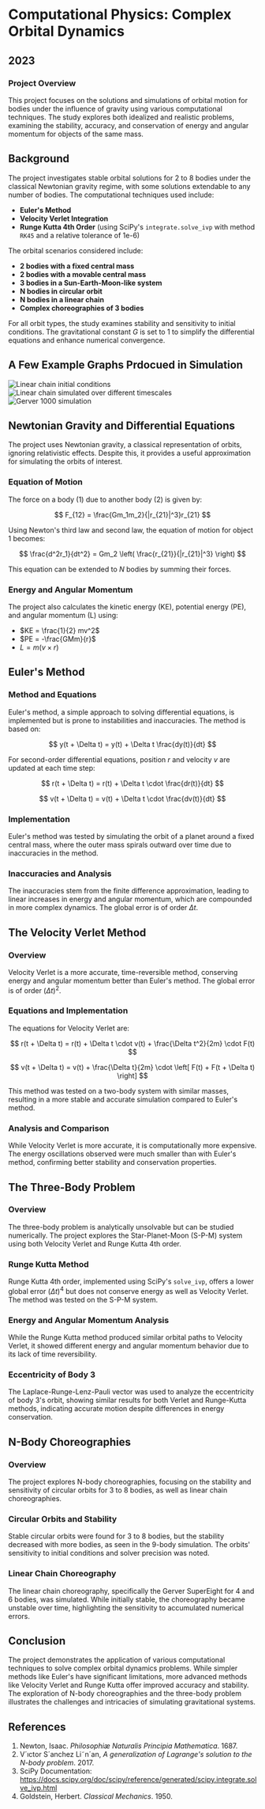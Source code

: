 # Computational Physics: Complex Orbital Dynamics

## 2023

### Project Overview

This project focuses on the solutions and simulations of orbital motion for bodies under the influence of gravity using various computational techniques. The study explores both idealized and realistic problems, examining the stability, accuracy, and conservation of energy and angular momentum for objects of the same mass.

## Background

The project investigates stable orbital solutions for 2 to 8 bodies under the classical Newtonian gravity regime, with some solutions extendable to any number of bodies. The computational techniques used include:

- **Euler's Method**
- **Velocity Verlet Integration**
- **Runge Kutta 4th Order** (using SciPy's `integrate.solve_ivp` with method `RK45` and a relative tolerance of 1e-6)

The orbital scenarios considered include:

- **2 bodies with a fixed central mass**
- **2 bodies with a movable central mass**
- **3 bodies in a Sun-Earth-Moon-like system**
- **N bodies in circular orbit**
- **N bodies in a linear chain**
- **Complex choreographies of 3 bodies**

For all orbit types, the study examines stability and sensitivity to initial conditions. The gravitational constant $G$ is set to 1 to simplify the differential equations and enhance numerical convergence.


## A Few Example Graphs Prdocued in Simulation

![Linear chain initial conditions](Orbit_simulation/Report/Pictures/LinearChain_init.png)
![Linear chain simulated over different timescales](Orbit_simulation/Report/Pictures/LinearChain.png)
![Gerver 1000 simulation](Orbit_simulation/Report/Pictures/Gerver_10000.png)


## Newtonian Gravity and Differential Equations

The project uses Newtonian gravity, a classical representation of orbits, ignoring relativistic effects. Despite this, it provides a useful approximation for simulating the orbits of interest.

### Equation of Motion

The force on a body (1) due to another body (2) is given by:

$$
F_{12} = \frac{Gm_1m_2}{|r_{21}|^3}r_{21}
$$

Using Newton's third law and second law, the equation of motion for object 1 becomes:

$$
\frac{d^2r_1}{dt^2} = Gm_2 \left( \frac{r_{21}}{|r_{21}|^3} \right)
$$

This equation can be extended to $N$ bodies by summing their forces.

### Energy and Angular Momentum

The project also calculates the kinetic energy (KE), potential energy (PE), and angular momentum (L) using:

- $KE = \frac{1}{2} mv^2$
- $PE = -\frac{GMm}{r}$
- $L = m(v \times r)$

## Euler's Method

### Method and Equations

Euler's method, a simple approach to solving differential equations, is implemented but is prone to instabilities and inaccuracies. The method is based on:

$$
y(t + \Delta t) = y(t) + \Delta t \frac{dy(t)}{dt}
$$

For second-order differential equations, position $r$ and velocity $v$ are updated at each time step:

$$
r(t + \Delta t) = r(t) + \Delta t \cdot \frac{dr(t)}{dt}
$$

$$
v(t + \Delta t) = v(t) + \Delta t \cdot \frac{dv(t)}{dt}
$$

### Implementation

Euler's method was tested by simulating the orbit of a planet around a fixed central mass, where the outer mass spirals outward over time due to inaccuracies in the method.

### Inaccuracies and Analysis

The inaccuracies stem from the finite difference approximation, leading to linear increases in energy and angular momentum, which are compounded in more complex dynamics. The global error is of order $\Delta t$.

## The Velocity Verlet Method

### Overview

Velocity Verlet is a more accurate, time-reversible method, conserving energy and angular momentum better than Euler's method. The global error is of order $(\Delta t)^2$.

### Equations and Implementation

The equations for Velocity Verlet are:

$$
r(t + \Delta t) = r(t) + \Delta t \cdot v(t) + \frac{\Delta t^2}{2m} \cdot F(t)
$$

$$
v(t + \Delta t) = v(t) + \frac{\Delta t}{2m} \cdot \left[ F(t) + F(t + \Delta t) \right]
$$

This method was tested on a two-body system with similar masses, resulting in a more stable and accurate simulation compared to Euler's method.

### Analysis and Comparison

While Velocity Verlet is more accurate, it is computationally more expensive. The energy oscillations observed were much smaller than with Euler's method, confirming better stability and conservation properties.

## The Three-Body Problem

### Overview

The three-body problem is analytically unsolvable but can be studied numerically. The project explores the Star-Planet-Moon (S-P-M) system using both Velocity Verlet and Runge Kutta 4th order.

### Runge Kutta Method

Runge Kutta 4th order, implemented using SciPy's `solve_ivp`, offers a lower global error $(\Delta t)^4$ but does not conserve energy as well as Velocity Verlet. The method was tested on the S-P-M system.

### Energy and Angular Momentum Analysis

While the Runge Kutta method produced similar orbital paths to Velocity Verlet, it showed different energy and angular momentum behavior due to its lack of time reversibility.

### Eccentricity of Body 3

The Laplace-Runge-Lenz-Pauli vector was used to analyze the eccentricity of body 3's orbit, showing similar results for both Verlet and Runge-Kutta methods, indicating accurate motion despite differences in energy conservation.

## N-Body Choreographies

### Overview

The project explores N-body choreographies, focusing on the stability and sensitivity of circular orbits for 3 to 8 bodies, as well as linear chain choreographies.

### Circular Orbits and Stability

Stable circular orbits were found for 3 to 8 bodies, but the stability decreased with more bodies, as seen in the 9-body simulation. The orbits' sensitivity to initial conditions and solver precision was noted.

### Linear Chain Choreography

The linear chain choreography, specifically the Gerver SuperEight for 4 and 6 bodies, was simulated. While initially stable, the choreography became unstable over time, highlighting the sensitivity to accumulated numerical errors.

## Conclusion

The project demonstrates the application of various computational techniques to solve complex orbital dynamics problems. While simpler methods like Euler's have significant limitations, more advanced methods like Velocity Verlet and Runge Kutta offer improved accuracy and stability. The exploration of N-body choreographies and the three-body problem illustrates the challenges and intricacies of simulating gravitational systems.

## References

1. Newton, Isaac. *Philosophiæ Naturalis Principia Mathematica*. 1687.
2. V´ıctor S´anchez Li˜n´an, *A generalization of Lagrange's solution to the N-body problem*. 2017.
3. SciPy Documentation: https://docs.scipy.org/doc/scipy/reference/generated/scipy.integrate.solve_ivp.html
4. Goldstein, Herbert. *Classical Mechanics*. 1950.
